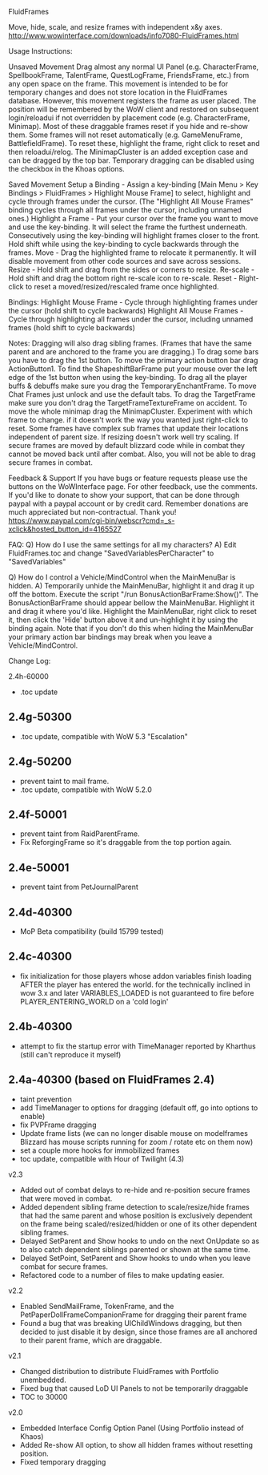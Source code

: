 FluidFrames

Move, hide, scale, and resize frames with independent x&y axes.
http://www.wowinterface.com/downloads/info7080-FluidFrames.html

Usage Instructions:

Unsaved Movement
	Drag almost any normal UI Panel (e.g. CharacterFrame, SpellbookFrame, TalentFrame, QuestLogFrame, FriendsFrame, etc.) from any open space on the frame. This movement is intended to be for temporary changes and does not store location in the FluidFrames database. 
	However, this movement registers the frame as user placed.  The position will be remembered by the WoW client and restored on subsequent login/reloadui if not overridden by placement code (e.g. CharacterFrame, Minimap). Most of these draggable frames reset if you hide and re-show them. 
	Some frames will not reset automatically (e.g. GameMenuFrame, BattlefieldFrame). To reset these, highlight the frame, right click to reset and then reloadui/relog.
	The MinimapCluster is an added exception case and can be dragged by the top bar.
	Temporary dragging can be disabled using the checkbox in the Khoas options.

Saved Movement
	Setup a Binding - Assign a key-binding [Main Menu > Key Bindings > FluidFrames > Highlight Mouse Frame] to select, highlight and cycle through frames under the cursor. (The "Highlight All Mouse Frames" binding cycles through all frames under the cursor, including unnamed ones.)
	Highlight a Frame - Put your cursor over the frame you want to move and use the key-binding.  It will select the frame the furthest underneath. Consecutively using the key-binding will highlight frames closer to the front. Hold shift while using the key-binding to cycle backwards through the frames.
	Move - Drag the highlighted frame to relocate it permanently. It will disable movement from other code sources and save across sessions.
	Resize - Hold shift and drag from the sides or corners to resize.
	Re-scale - Hold shift and drag the bottom right re-scale icon to re-scale.
	Reset - Right-click to reset a moved/resized/rescaled frame once highlighted.

Bindings:
	Highlight Mouse Frame - Cycle through highlighting frames under the cursor (hold shift to cycle backwards)
	Highlight All Mouse Frames - Cycle through highlighting all frames under the cursor, including unnamed frames (hold shift to cycle backwards)

Notes:
	Dragging will also drag sibling frames. (Frames that have the same parent and are anchored to the frame you are dragging.)
	To drag some bars you have to drag the 1st button.
	To move the primary action button bar drag ActionButton1.
	To find the ShapeshiftBarFrame put your mouse over the left edge of the 1st button when using the key-binding.
	To drag all the player buffs & debuffs make sure you drag the TemporaryEnchantFrame.
	To move Chat Frames just unlock and use the default tabs.
	To drag the TargetFrame make sure you don't drag the TargetFrameTextureFrame on accident.
	To move the whole minimap drag the MinimapCluster.
	Experiment with which frame to change. if it doesn't work the way you wanted just right-click to reset.
	Some frames have complex sub frames that update their locations independent of parent size.  If resizing doesn't work well try scaling.
	If secure frames are moved by default blizzard code while in combat they cannot be moved back until after combat. Also, you will not be able to drag secure frames in combat.

Feedback & Support
If you have bugs or feature requests please use the buttons on the WoWInterface page.
For other feedback, use the comments. 
If you'd like to donate to show your support, that can be done through paypal with a paypal account or by credit card. Remember donations are much appreciated but non-contractual. Thank you!
https://www.paypal.com/cgi-bin/webscr?cmd=_s-xclick&hosted_button_id=4165527

FAQ:
Q) How do I use the same settings for all my characters?
A) Edit FluidFrames.toc and change "SavedVariablesPerCharacter" to "SavedVariables"

Q) How do I control a Vehicle/MindControl when the MainMenuBar is hidden.
A) Temporarily unhide the MainMenuBar, highlight it and drag it up off the bottom. Execute the script "/run BonusActionBarFrame:Show()". The BonusActionBarFrame should appear bellow the MainMenuBar. Highlight it and drag it where you'd like. Highlight the MainMenuBar, right click to reset it, then click the 'Hide' button above it and un-highlight it by using the binding again. Note that if you don't do this when hiding the MainMenuBar your primary action bar bindings may break when you leave a Vehicle/MindControl.

Change Log:

2.4h-60000
- .toc update

2.4g-50300
-----------
- .toc update, compatible with WoW 5.3 "Escalation"

2.4g-50200
-----------
- prevent taint to mail frame.
- .toc update, compatible with WoW 5.2.0

2.4f-50001
-----------
- prevent taint from RaidParentFrame.
- Fix ReforgingFrame so it's draggable from the top portion again.

2.4e-50001
-----------
- prevent taint from PetJournalParent

2.4d-40300
-----------
- MoP Beta compatibility (build 15799 tested)

2.4c-40300
-----------
- fix initialization for those players whose addon variables finish loading AFTER the player has entered the world.
for the technically inclined in wow 3.x and later VARIABLES_LOADED is not guaranteed to fire before PLAYER_ENTERING_WORLD on a 'cold login'

2.4b-40300
-----------
- attempt to fix the startup error with TimeManager reported by Kharthus
(still can't reproduce it myself)

2.4a-40300 (based on FluidFrames 2.4)
-----------
- taint prevention
- add TimeManager to options for dragging (default off, go into options to enable)
- fix PVPFrame dragging
- Update frame lists 
(we can no longer disable mouse on modelframes Blizzard 
has mouse scripts running for zoom / rotate etc on them now)
- set a couple more hooks for immobilized frames
- toc update, compatible with Hour of Twilight (4.3)

v2.3
- Added out of combat delays to re-hide and re-position secure frames that were moved in combat.
- Added dependent sibling frame detection to scale/resize/hide frames that had the same parent and whose position is exclusively dependent on the frame being scaled/resized/hidden or one of its other dependent sibling frames.
- Delayed SetParent and Show hooks to undo on the next OnUpdate so as to also catch dependent siblings parented or shown at the same time.
- Delayed SetPoint, SetParent and Show hooks to undo when you leave combat for secure frames.
- Refactored code to a number of files to make updating easier.

v2.2
- Enabled SendMailFrame, TokenFrame, and the PetPaperDollFrameCompanionFrame for dragging their parent frame
- Found a bug that was breaking UIChildWindows dragging, but then decided to just disable it by design, since those frames are all anchored to their parent frame, which are draggable.

v2.1
- Changed distribution to distribute FluidFrames with Portfolio unembedded.
- Fixed bug that caused LoD UI Panels to not be temporarily draggable
- TOC to 30000

v2.0
- Embedded Interface Config Option Panel (Using Portfolio instead of Khaos)
- Added Re-show All option, to show all hidden frames without resetting position.
- Fixed temporary dragging
